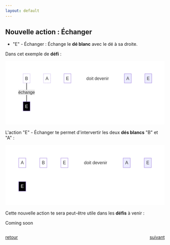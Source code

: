 ```yaml
---
layout: default
---
```


<div markdown="1">

## Nouvelle action : Échanger

* "E" - Échanger : Échange le **dé blanc** avec le dé à sa droite.

Dans cet exemple de **défi** :

![](assets/Ea.png)

L'action "E" - Échanger te permet d'intervertir les deux **dés blancs** "B" et "A" :

![](assets/Eb.png)

</div>

<div markdown="1">

Cette nouvelle action te sera peut-être utile dans les **défis** à venir :

Coming soon

</div>

<div markdown="1" style="grid-column: 1 / -1; display: flex; justify-content: space-between">

[retour](./8)

[suivant](./10)

</div>
